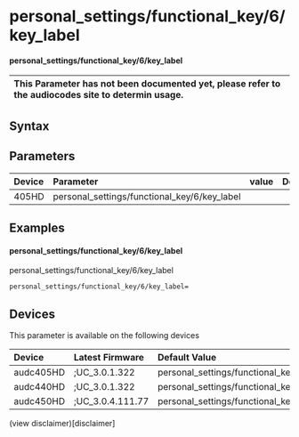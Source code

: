 ﻿---
description: personal_settings/functional_key/6/key_label
search: false
---

# personal_settings/functional_key/6/key_label

#### personal_settings/functional_key/6/key_label


| This Parameter has not been documented yet, please refer to the audiocodes site to determin usage.  | 
| :--- |

## Syntax

## Parameters
|Device|Parameter|value|Description|
|:---|:---|:---|:---|
| 405HD | personal_settings/functional_key/6/key_label |  |  |

## Examples
#### personal_settings/functional_key/6/key_label

personal_settings/functional_key/6/key_label

```
personal_settings/functional_key/6/key_label=
```

## Devices
This parameter is available on the following devices

| Device | Latest Firmware | Default Value |
|:---|:---|:---|
| audc405HD | ;UC_3.0.1.322 | personal_settings/functional_key/6/key_label= 
| audc440HD | ;UC_3.0.1.322 | personal_settings/functional_key/6/key_label= 
| audc450HD | ;UC_3.0.4.111.77 | personal_settings/functional_key/6/key_label= 

(view disclaimer)[disclaimer]
